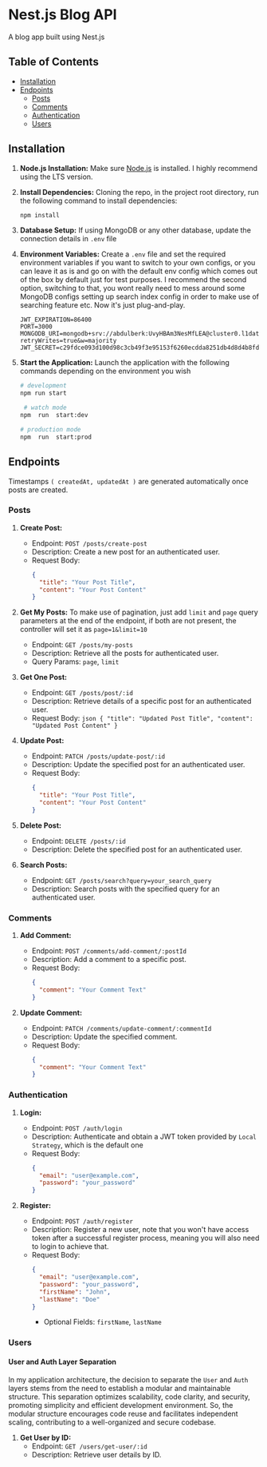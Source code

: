 # Nest.js Blog API
A blog app built using Nest.js

## Table of Contents

- [Installation](#installation)
- [Endpoints](#endpoints)
  - [Posts](#posts)
  - [Comments](#comments)
  - [Authentication](#authentication)
  - [Users](#users)


## Installation

1. **Node.js Installation:** Make sure [Node.js](https://nodejs.org/) is installed. I highly recommend using the LTS version.

2. **Install Dependencies:** Cloning the repo, in the project root directory, run the following command to install dependencies:

    ```bash
    npm install
    ```

3. **Database Setup:** If using MongoDB or any other database, update the connection details in `.env` file

4. **Environment Variables:** Create a `.env` file and set the required environment variables if you want to switch to your own configs, or you can leave it as is and go on with the default env config which comes out of the box by default just for test purposes. I recommend the second option, switching to that, you wont really need to mess around some MongoDB configs setting up search index config in order to make use of searching feature etc. Now it's just plug-and-play.

    ```env
    JWT_EXPIRATION=86400
    PORT=3000
    MONGODB_URI=mongodb+srv://abdulberk:UvyHBAm3NesMfLEA@cluster0.l1datvw.mongodb.net/?retryWrites=true&w=majority
    JWT_SECRET=c29fdce093d100d98c3cb49f3e95153f6260ecdda8251db4d8d4b8fd5e3a0a35
    ```

5. **Start the Application:** Launch the application with the following commands depending on the environment you wish

    ```bash
    # development
    npm run start
    ```
 
	```bash
	 # watch mode
	npm  run  start:dev
	 ```

	  ```bash
    # production mode
    npm  run  start:prod
    ```

## Endpoints
Timestamps `( createdAt, updatedAt )` are generated automatically once posts are created.

### Posts


1. **Create Post:**
    - Endpoint: `POST /posts/create-post`
    - Description: Create a new post for an authenticated user.
    - Request Body:
      ```json
      {
        "title": "Your Post Title",
        "content": "Your Post Content"
      }
      ```

2. **Get My Posts:**
	To make use of pagination, just add `limit` and `page` query parameters at the end of the endpoint, if both are not present, the controller will set it as `page=1&limit=10`
    - Endpoint: `GET /posts/my-posts`
    - Description: Retrieve all the posts for authenticated user.
    - Query Params: `page`, `limit`

4. **Get One Post:**
    - Endpoint: `GET /posts/post/:id`
    - Description: Retrieve details of a specific post for an authenticated user.
    - Request Body: ```json { "title": "Updated Post Title", "content": "Updated Post Content" } ```

5. **Update Post:**
    - Endpoint: `PATCH /posts/update-post/:id`
    - Description: Update the specified post for an authenticated user.
   - Request Body:
      ```json
      {
        "title": "Your Post Title",
        "content": "Your Post Content"
      }
      ```

6. **Delete Post:**
    - Endpoint: `DELETE /posts/:id`
    - Description: Delete the specified post for an authenticated user.

7. **Search Posts:**
    - Endpoint: `GET /posts/search?query=your_search_query`
    - Description: Search posts with the specified query for an authenticated user.

### Comments

1. **Add Comment:**
    - Endpoint: `POST /comments/add-comment/:postId`
    - Description: Add a comment to a specific post.
    - Request Body:
      ```json
      {
        "comment": "Your Comment Text"
      }
      ```

2. **Update Comment:**
    - Endpoint: `PATCH /comments/update-comment/:commentId`
    - Description: Update the specified comment.
   - Request Body:
      ```json
      {
        "comment": "Your Comment Text"
      }
      ```

### Authentication

1. **Login:**
    - Endpoint: `POST /auth/login`
    - Description: Authenticate and obtain a JWT token provided by `Local Strategy`, which is the default one
 	- Request Body:
      ```json
      {
        "email": "user@example.com",
        "password": "your_password"
      }
      ```

2. **Register:**
    - Endpoint: `POST /auth/register`
    - Description: Register a new user, note that you won't have access token after a successful register process, meaning you will also need to login to achieve that.
   - Request Body:
      ```json
      {
        "email": "user@example.com",
        "password": "your_password",
        "firstName": "John",
        "lastName": "Doe"
      }
      ```
      - Optional Fields: `firstName`, `lastName`

### Users

#### User and Auth Layer Separation

In my application architecture, the decision to separate the `User` and `Auth` layers stems from the need to establish a modular and maintainable structure. This separation optimizes scalability, code clarity, and security, promoting simplicity and efficient development environment. So, the modular structure encourages code reuse and facilitates independent scaling, contributing to a well-organized and secure codebase.

1. **Get User by ID:**
    - Endpoint: `GET /users/get-user/:id`
    - Description: Retrieve user details by ID.



